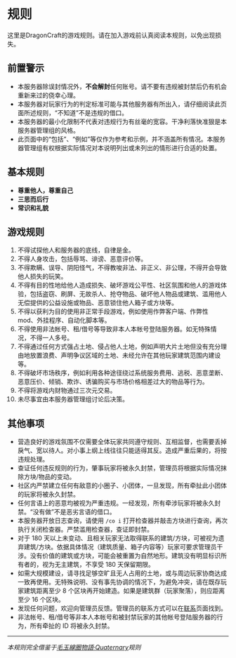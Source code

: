 # 规则

这里是DragonCraft的游戏规则。请在加入游戏前认真阅读本规则，以免出现损失。

## 前置警示

- 本服务器除误封情况外，**不会解封**任何账号。请不要有违规被封禁后仍有机会重新来过的侥幸心理。
- 本服务器对玩家行为的判定标准可能与其他服务器有所出入，请仔细阅读此页面所述规则，“不知道”不是违规的借口。
- 本服务器的最小化限制不代表对违规行为有丝毫的宽容。干净利落快准狠是本服务器管理组的风格。
- 此页面中的“包括”、“例如”等仅作为参考和示例，并不涵盖所有情况。本服务器管理组有权根据实际情况对本说明列出或未列出的情形进行合适的处置。

## 基本规则

- **尊重他人，尊重自己**
- **三思而后行**
- **常识和礼貌**

## 游戏规则

1. 不得试探他人和服务器的底线，自律是金。
2. 不得人身攻击，包括辱骂、诽谤、恶意评价等。
3. 不得欺瞒、误导、阴阳怪气，不得教唆非法、非正义、非公理，不得开会导致他人损失的玩笑。
4. 不得有目的性地给他人造成损失、破坏游戏公平性、社区氛围和他人的游戏体验，包括盗窃、刷屏、无故杀人、抢夺物品、破坏他人物品或建筑、滥用他人无偿提供的公益设施或物品、恶意锁住他人箱子或方块等。
5. 不得以获利为目的使用非正常手段游戏，例如使用作弊客户端、作弊性 mod、外挂程序、自动化脚本等。
6. 不得使用非法帐号、租/借号等导致非本人本帐号登陆服务器。如无特殊情况，不得一人多号。
7. 不得通过任何方式强占土地、侵占他人土地，例如声明大片土地但没有充分理由地放置浪费、声明争议区域的土地、未经允许在其他玩家建筑范围内建设等。
8. 不得破坏市场秩序，例如利用各种途径绕过系统服务费用、逃税、恶意垄断、恶意压价、倾销、欺诈、诱骗购买与市场价格相差过大的物品等行为。
9. 不得将游戏内财物通过三次元交易。
10. 未尽事宜由本服务器管理组讨论后决策。

## 其他事项

- 营造良好的游戏氛围不仅需要全体玩家共同遵守规则、互相监督，也需要丢掉戾气、宽以待人。对小事上纲上线往往只能适得其反。造成严重后果的，将按违规处理。
- 查证任何违反规则的行为，肇事玩家将被永久封禁，管理员将根据实际情况抹除方块/物品的变动。
- 社区内严禁建立任何有敌意的小圈子、小团体，一旦发现，所有牵扯此小团体的玩家将被永久封禁。
- 任何言语上的恶意均被视为严重违规。一经发现，所有牵涉玩家将被永久封禁。“没有做”不是恶劣言语的借口。
- 本服务器开放日志查询，请使用 `/co i` 打开检查器并敲击方块进行查询，再次执行关闭检查器。严禁滥用检查器，查证即封禁。
- 对于 180 天以上未变动、且相关玩家无法取得联系的建筑/方块，可被视为遗弃建筑/方块。依据具体情况（建筑质量、箱子内容等）玩家可要求管理员干涉。没有价值的建筑或方块，可能会被重置为自然地形。建筑没有明显标识所有者的，视为无主建筑，不享受 180 天保留期限。
- 如需大规模建设，请寻找足够空旷且无人占用的土地，或与周边玩家协商达成一致再使用。无特殊说明、没有事先协调的情况下，为避免冲突，请在既存玩家建筑距离至少 8 个区块再开始建造。如果是建筑群（玩家聚落），则应距离至少 16 个区块。
- 发现任何问题，欢迎向管理员反馈。管理员的联系方式可以在[联系](/contact)页面找到。
- 非法帐号、租/借号等非本人本帐号和被封禁玩家的其他帐号登陆服务器的行为，所有牵扯的 ID 将被永久封禁。

---

*本规则完全借鉴于[毛玉線圈物語·Quaternary](https://craft.moe/)规则*